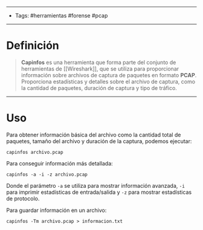 -----------------------
- Tags: #herramientas #forense #pcap
------------------
# Definición

> **Capinfos** es una herramienta que forma parte del conjunto de herramientas de [[Wireshark]], que se utiliza para proporcionar información sobre archivos de captura de paquetes en formato **PCAP**. Proporciona estadísticas y detalles sobre el archivo de captura, como la cantidad de paquetes, duración de captura y tipo de tráfico.

----
# Uso

Para obtener información básica del archivo como la cantidad total de paquetes, tamaño del archivo y duración de la captura, podemos ejecutar:

```
capinfos archivo.pcap
```

Para conseguir información más detallada:

```
capinfos -a -i -z archivo.pcap
```

Donde el parámetro ```-a``` se utiliza para mostrar información avanzada, ```-i``` para imprimir estadísticas de entrada/salida y ```-z``` para mostrar estadísticas de protocolo.

Para guardar información en un archivo:

```
capinfos -Tm archivo.pcap > informacion.txt
```